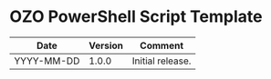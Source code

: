 # OZO PowerShell Script Template

|Date|Version|Comment|
|----|-------|-------|
|YYYY-MM-DD|1.0.0|Initial release.|
